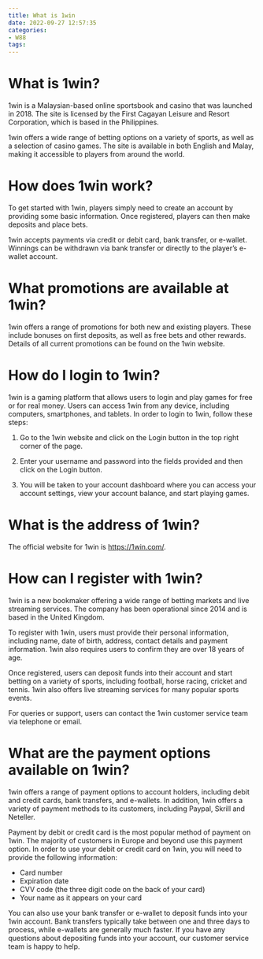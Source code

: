 ```yaml
---
title: What is 1win
date: 2022-09-27 12:57:35
categories:
- W88
tags:
---
```



# What is 1win?

1win is a Malaysian-based online sportsbook and casino that was launched in 2018. The site is licensed by the First Cagayan Leisure and Resort Corporation, which is based in the Philippines.

1win offers a wide range of betting options on a variety of sports, as well as a selection of casino games. The site is available in both English and Malay, making it accessible to players from around the world.

# How does 1win work?

To get started with 1win, players simply need to create an account by providing some basic information. Once registered, players can then make deposits and place bets.

1win accepts payments via credit or debit card, bank transfer, or e-wallet. Winnings can be withdrawn via bank transfer or directly to the player’s e-wallet account.

# What promotions are available at 1win?

1win offers a range of promotions for both new and existing players. These include bonuses on first deposits, as well as free bets and other rewards. Details of all current promotions can be found on the 1win website.

# How do I login to 1win?

1win is a gaming platform that allows users to login and play games for free or for real money. Users can access 1win from any device, including computers, smartphones, and tablets. In order to login to 1win, follow these steps:

1. Go to the 1win website and click on the Login button in the top right corner of the page.

2. Enter your username and password into the fields provided and then click on the Login button.

3. You will be taken to your account dashboard where you can access your account settings, view your account balance, and start playing games.

# What is the address of 1win?

The official website for 1win is https://1win.com/.

# How can I register with 1win?

1win is a new bookmaker offering a wide range of betting markets and live streaming services. The company has been operational since 2014 and is based in the United Kingdom.

To register with 1win, users must provide their personal information, including name, date of birth, address, contact details and payment information. 1win also requires users to confirm they are over 18 years of age.

Once registered, users can deposit funds into their account and start betting on a variety of sports, including football, horse racing, cricket and tennis. 1win also offers live streaming services for many popular sports events.

For queries or support, users can contact the 1win customer service team via telephone or email.

# What are the payment options available on 1win?

1win offers a range of payment options to account holders, including debit and credit cards, bank transfers, and e-wallets. In addition, 1win offers a variety of payment methods to its customers, including Paypal, Skrill and Neteller.

Payment by debit or credit card is the most popular method of payment on 1win. The majority of customers in Europe and beyond use this payment option. In order to use your debit or credit card on 1win, you will need to provide the following information:

- Card number
- Expiration date
- CVV code (the three digit code on the back of your card)
- Your name as it appears on your card

You can also use your bank transfer or e-wallet to deposit funds into your 1win account. Bank transfers typically take between one and three days to process, while e-wallets are generally much faster. If you have any questions about depositing funds into your account, our customer service team is happy to help.